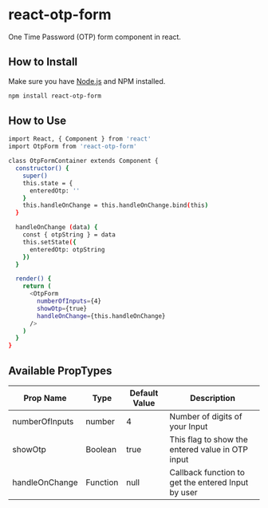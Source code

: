 # react-otp-form

One Time Password (OTP) form component in react.

## How to Install

Make sure you have [Node.js](http://nodejs.org/) and NPM installed.

```sh
npm install react-otp-form
```

## How to Use

```sh
import React, { Component } from 'react'
import OtpForm from 'react-otp-form'

class OtpFormContainer extends Component {
  constructor() {
    super()
    this.state = {
      enteredOtp: ''
    }
    this.handleOnChange = this.handleOnChange.bind(this)
  }

  handleOnChange (data) {
    const { otpString } = data
    this.setState({
      enteredOtp: otpString
    })
  }

  render() {
    return (
      <OtpForm
        numberOfInputs={4}
        showOtp={true}
        handleOnChange={this.handleOnChange}
      />
    )
  }
}
```

## Available PropTypes

| Prop Name | Type | Default Value | Description |
| --- | --- | --- | --- |
| numberOfInputs | number | 4 | Number of digits of your Input |
| showOtp | Boolean | true | This flag to show the entered value in OTP input |
| handleOnChange | Function | null | Callback function to get the entered Input by user |